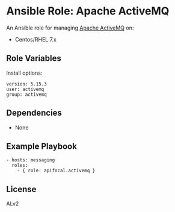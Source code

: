 # Ansible Role: Apache ActiveMQ

An Ansible role for managing [Apache ActiveMQ](http://activemq.apache.org/) on:

* Centos/RHEL 7.x

## Role Variables


Install options:
```
version: 5.15.3
user: activemq
group: activemq
```

## Dependencies

* None
  
## Example Playbook

    - hosts: messaging
      roles:
        - { role: apifocal.activemq }

## License

ALv2
